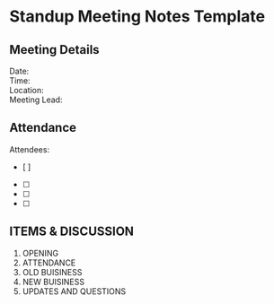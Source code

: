# **Standup Meeting Notes Template**

## Meeting Details
Date:<br />
Time:<br />
Location:<br />
Meeting Lead:

## Attendance
Attendees: 
- [ ] 
- [ ]
- [ ]
- [ ]

## ITEMS & DISCUSSION
1. OPENING
2. ATTENDANCE
3. OLD BUISINESS
4. NEW BUISINESS
5. UPDATES AND QUESTIONS
